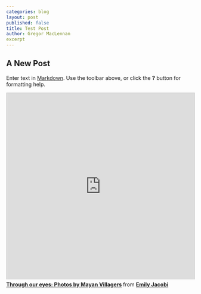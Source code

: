 ```yaml
---
categories: blog
layout: post
published: false
title: Test Post
author: Gregor MacLennan
excerpt
---
```


## A New Post

Enter text in [Markdown](http://daringfireball.net/projects/markdown/). Use the toolbar above, or click the **?** button for formatting help.


<iframe src="http://www.slideshare.net/slideshow/embed_code/13064340" width="100%" height="500px" frameborder="0" marginwidth="0" marginheight="0" scrolling="no" style="border:1px solid #CCC;border-width:1px 1px 0;margin-bottom:5px" allowfullscreen webkitallowfullscreen mozallowfullscreen> </iframe> <div style="margin-bottom:5px"> <strong> <a href="https://www.slideshare.net/emjacobi/through-our-eyes-photos-by-mayan-villagers" title="Through our eyes: Photos by Mayan Villagers" target="_blank">Through our eyes: Photos by Mayan Villagers</a> </strong> from <strong><a href="http://www.slideshare.net/emjacobi" target="_blank">Emily Jacobi</a></strong> </div>